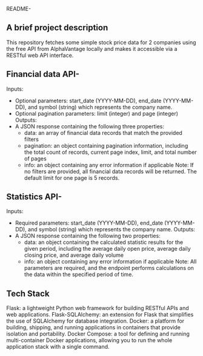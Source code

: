 README-

## A brief project description

This repository fetches some simple stock price data for 2 companies using the free API from AlphaVantage  locally and makes it accessible via a RESTful web API interface.

## Financial data API- 
Inputs:
* Optional parameters: start_date (YYYY-MM-DD), end_date (YYYY-MM-DD), and symbol (string) which represents the company name.
* Optional pagination parameters: limit (integer) and page (integer)
Outputs:
* A JSON response containing the following three properties:
    * data: an array of financial data records that match the provided filters
    * pagination: an object containing pagination information, including the total count of records, current page index, limit, and total number of pages
    * info: an object containing any error information if applicable
Note: If no filters are provided, all financial data records will be returned. The default limit for one page is 5 records.


## Statistics API- 

Inputs:
* Required parameters: start_date (YYYY-MM-DD), end_date (YYYY-MM-DD), and symbol (string) which represents the company name. Outputs:
* A JSON response containing the following two properties:
    * data: an object containing the calculated statistic results for the given period, including the average daily open price, average daily closing price, and average daily volume
    * info: an object containing any error information if applicable
Note: All parameters are required, and the endpoint performs calculations on the data within the specified period of time.


## Tech Stack
Flask: a lightweight Python web framework for building RESTful APIs and web applications.
Flask-SQLAlchemy: an extension for Flask that simplifies the use of SQLAlchemy for database integration.
Docker: a platform for building, shipping, and running applications in containers that provide isolation and portability.
Docker Compose: a tool for defining and running multi-container Docker applications, allowing you to run the whole application stack with a single command.
